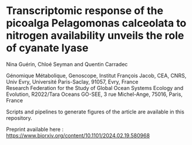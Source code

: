 # Transcriptomic response of the picoalga Pelagomonas calceolata to nitrogen availability unveils the role of cyanate lyase

Nina Guérin, Chloé Seyman and Quentin Carradec

Génomique Métabolique, Genoscope, Institut François Jacob, CEA, CNRS, Univ Evry, Université Paris-Saclay, 91057, Evry, France  
Research Federation for the Study of Global Ocean Systems Ecology and Evolution, R2022/Tara Oceans GO-SEE, 3 rue Michel-Ange, 75016, Paris, France  

Scripts and pipelines to generate figures of the article are available in this repository.

Preprint available here : https://www.biorxiv.org/content/10.1101/2024.02.19.580968
